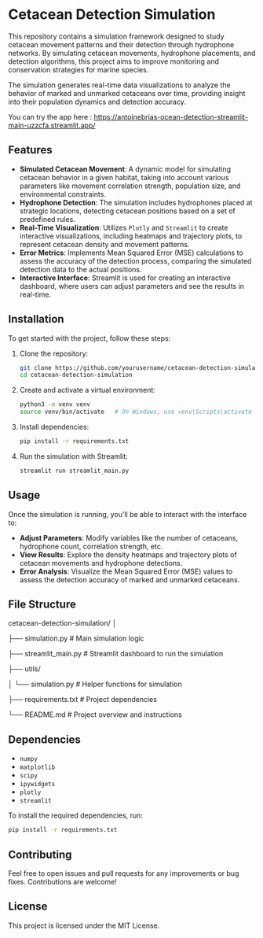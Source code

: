 # Cetacean Detection Simulation

This repository contains a simulation framework designed to study cetacean movement patterns and their detection through hydrophone networks. By simulating cetacean movements, hydrophone placements, and detection algorithms, this project aims to improve monitoring and conservation strategies for marine species.

The simulation generates real-time data visualizations to analyze the behavior of marked and unmarked cetaceans over time, providing insight into their population dynamics and detection accuracy.

You can try the app here : https://antoinebrias-ocean-detection-streamlit-main-uzzcfa.streamlit.app/

## Features

- **Simulated Cetacean Movement**: A dynamic model for simulating cetacean behavior in a given habitat, taking into account various parameters like movement correlation strength, population size, and environmental constraints.
- **Hydrophone Detection**: The simulation includes hydrophones placed at strategic locations, detecting cetacean positions based on a set of predefined rules.
- **Real-Time Visualization**: Utilizes `Plotly` and `Streamlit` to create interactive visualizations, including heatmaps and trajectory plots, to represent cetacean density and movement patterns.
- **Error Metrics**: Implements Mean Squared Error (MSE) calculations to assess the accuracy of the detection process, comparing the simulated detection data to the actual positions.
- **Interactive Interface**: Streamlit is used for creating an interactive dashboard, where users can adjust parameters and see the results in real-time.

## Installation

To get started with the project, follow these steps:

1. Clone the repository:
    ```bash
    git clone https://github.com/yourusername/cetacean-detection-simulation.git
    cd cetacean-detection-simulation
    ```

2. Create and activate a virtual environment:
    ```bash
    python3 -m venv venv
    source venv/bin/activate   # On Windows, use venv\Scripts\activate
    ```

3. Install dependencies:
    ```bash
    pip install -r requirements.txt
    ```

4. Run the simulation with Streamlit:
    ```bash
    streamlit run streamlit_main.py
    ```

## Usage

Once the simulation is running, you'll be able to interact with the interface to:

- **Adjust Parameters**: Modify variables like the number of cetaceans, hydrophone count, correlation strength, etc.
- **View Results**: Explore the density heatmaps and trajectory plots of cetacean movements and hydrophone detections.
- **Error Analysis**: Visualize the Mean Squared Error (MSE) values to assess the detection accuracy of marked and unmarked cetaceans.

## File Structure

cetacean-detection-simulation/ 
│ 

├── simulation.py # Main simulation logic 

├── streamlit_main.py # Streamlit dashboard to run the simulation 

├── utils/ 

│ └── simulation.py # Helper functions for simulation 

├── requirements.txt # Project dependencies 

└── README.md # Project overview and instructions

## Dependencies

- `numpy`
- `matplotlib`
- `scipy`
- `ipywidgets`
- `plotly`
- `streamlit`

To install the required dependencies, run:

```bash
pip install -r requirements.txt
```

## Contributing

Feel free to open issues and pull requests for any improvements or bug fixes. Contributions are welcome!

## License

This project is licensed under the MIT License.
